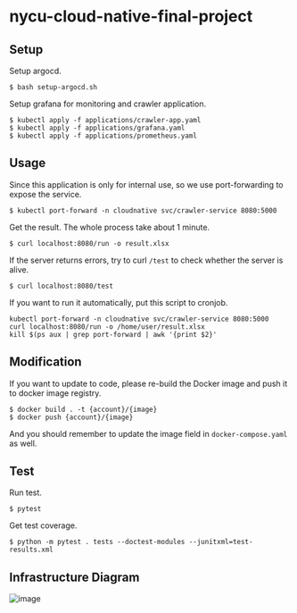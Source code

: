 # nycu-cloud-native-final-project
## Setup
Setup argocd.
```
$ bash setup-argocd.sh
```

Setup grafana for monitoring and crawler application.
```
$ kubectl apply -f applications/crawler-app.yaml
$ kubectl apply -f applications/grafana.yaml
$ kubectl apply -f applications/prometheus.yaml
```

## Usage
Since this application is only for internal use, so we use port-forwarding to expose the service.
```
$ kubectl port-forward -n cloudnative svc/crawler-service 8080:5000
```

Get the result. The whole process take about 1 minute.
```
$ curl localhost:8080/run -o result.xlsx
```

If the server returns errors, try to curl `/test` to check whether the server is alive.
```
$ curl localhost:8080/test
```

If you want to run it automatically, put this script to cronjob.
```
kubectl port-forward -n cloudnative svc/crawler-service 8080:5000
curl localhost:8080/run -o /home/user/result.xlsx
kill $(ps aux | grep port-forward | awk '{print $2}'
```

## Modification
If you want to update to code, please re-build the Docker image and push it to docker image registry.
```
$ docker build . -t {account}/{image}
$ docker push {account}/{image}
```

And you should remember to update the image field in `docker-compose.yaml` as well.

## Test
Run test.
```
$ pytest
```

Get test coverage.
```
$ python -m pytest . tests --doctest-modules --junitxml=test-results.xml
```

## Infrastructure Diagram
![image](https://user-images.githubusercontent.com/26023540/172416820-d3600578-f5e9-4df0-9506-4837b24d6da8.png)
